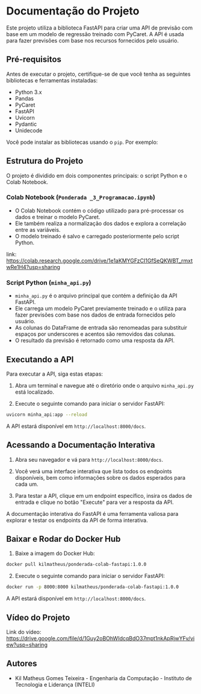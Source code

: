 # Documentação do Projeto

Este projeto utiliza a biblioteca FastAPI para criar uma API de previsão com base em um modelo de regressão treinado com PyCaret. A API é usada para fazer previsões com base nos recursos fornecidos pelo usuário.

## Pré-requisitos

Antes de executar o projeto, certifique-se de que você tenha as seguintes bibliotecas e ferramentas instaladas:

- Python 3.x
- Pandas
- PyCaret
- FastAPI
- Uvicorn
- Pydantic
- Unidecode

Você pode instalar as bibliotecas usando o `pip`. Por exemplo:


## Estrutura do Projeto

O projeto é dividido em dois componentes principais: o script Python e o Colab Notebook.

### Colab Notebook (`Ponderada _3_Programacao.ipynb`)

- O Colab Notebook contém o código utilizado para pré-processar os dados e treinar o modelo PyCaret.
- Ele também realiza a normalização dos dados e explora a correlação entre as variáveis.
- O modelo treinado é salvo e carregado posteriormente pelo script Python.

link: https://colab.research.google.com/drive/1e1aKMYGFzCI1GfSeQKWBT_rmxtwRe1H4?usp=sharing

### Script Python (`minha_api.py`)

- `minha_api.py` é o arquivo principal que contém a definição da API FastAPI.
- Ele carrega um modelo PyCaret previamente treinado e o utiliza para fazer previsões com base nos dados de entrada fornecidos pelo usuário.
- As colunas do DataFrame de entrada são renomeadas para substituir espaços por underscores e acentos são removidos das colunas.
- O resultado da previsão é retornado como uma resposta da API.


## Executando a API

Para executar a API, siga estas etapas:

1. Abra um terminal e navegue até o diretório onde o arquivo `minha_api.py` está localizado.

2. Execute o seguinte comando para iniciar o servidor FastAPI:

```bash
uvicorn minha_api:app --reload
```
A API estará disponível em `http://localhost:8000/docs`.

## Acessando a Documentação Interativa

1. Abra seu navegador e vá para `http://localhost:8000/docs`.

2. Você verá uma interface interativa que lista todos os endpoints disponíveis, bem como informações sobre os dados esperados para cada um.

3. Para testar a API, clique em um endpoint específico, insira os dados de entrada e clique no botão "Execute" para ver a resposta da API.

A documentação interativa do FastAPI é uma ferramenta valiosa para explorar e testar os endpoints da API de forma interativa.

## Baixar e Rodar do Docker Hub

1. Baixe a imagem do Docker Hub:

```bash
docker pull kilmatheus/ponderada-colab-fastapi:1.0.0
```

2. Execute o seguinte comando para iniciar o servidor FastAPI:

```bash
docker run -p 8000:8000 kilmatheus/ponderada-colab-fastapi:1.0.0
```

A API estará disponível em `http://localhost:8000/docs`.


## Vídeo do Projeto

Link do vídeo: https://drive.google.com/file/d/1Guy2oBOhWIdcqBdO37mpt1nkApRjwYFv/view?usp=sharing

## Autores

- Kil Matheus Gomes Teixeira - Engenharia da Computação - Instituto de Tecnologia e Liderança (INTELI)